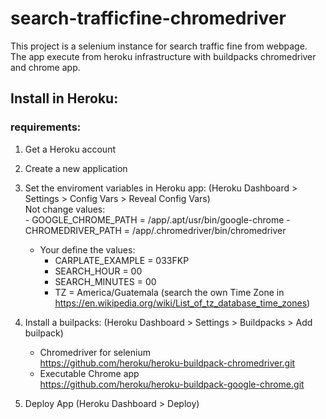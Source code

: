 # search-trafficfine-chromedriver
This project is a selenium instance for search traffic fine from webpage. The app execute from heroku infrastructure with buildpacks chromedriver and chrome app.

## Install in Heroku:
### requirements:
1. Get a Heroku account
2. Create a new application
2. Set the enviroment variables in Heroku app:  (Heroku Dashboard > Settings > Config Vars > Reveal Config Vars)  
    Not change values:  
        - GOOGLE_CHROME_PATH = /app/.apt/usr/bin/google-chrome
        - CHROMEDRIVER_PATH = /app/.chromedriver/bin/chromedriver  

    - Your define the values: 
        - CARPLATE_EXAMPLE = 033FKP
        - SEARCH_HOUR = 00
        - SEARCH_MINUTES = 00
        - TZ = America/Guatemala 
        (search the own Time Zone in https://en.wikipedia.org/wiki/List_of_tz_database_time_zones)  

3. Install a builpacks: (Heroku Dashboard > Settings > Buildpacks > Add builpack)
    - Chromedriver for selenium  
    https://github.com/heroku/heroku-buildpack-chromedriver.git  
    - Executable Chrome app  
    https://github.com/heroku/heroku-buildpack-google-chrome.git  

4. Deploy App (Heroku Dashboard > Deploy)  
